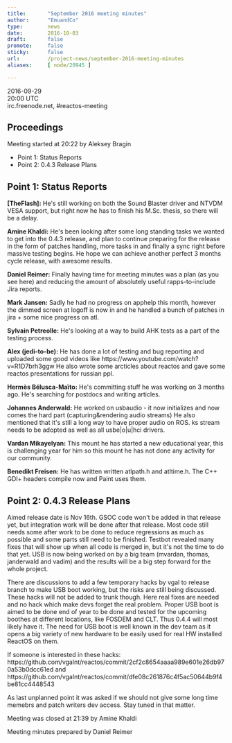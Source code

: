 ```yaml
---
title:       "September 2016 meeting minutes"
author:      "EmuandCo"
type:        news
date:        2016-10-03
draft:       false
promote:     false
sticky:      false
url:         /project-news/september-2016-meeting-minutes
aliases:     [ node/20945 ]

---
```


<p>2016-09-29<br />
	20:00 UTC<br />
	irc.freenode.net, #reactos-meeting</p>
<h2>Proceedings</h2>
<p>Meeting started at 20:22 by Aleksey Bragin</p>
<ul>
    <li>Point 1: Status Reports</li>
    <li>Point 2: 0.4.3 Release Plans</li>
</ul>

<h2>Point 1: Status Reports</h2>

<p><b>[TheFlash]:</b> He's still working on both the Sound Blaster driver and NTVDM VESA support, but right now he has to finish his M.Sc. thesis, so there will be a delay.</p>

<p><b>Amine Khaldi:</b> He's been looking after some long standing tasks we wanted to get into the 0.4.3 release, and plan to continue preparing for the release in the form of patches handling, more tasks in and finally a sync right before massive testing begins. He hope we can achieve another perfect 3 months cycle release, with awesome results.</p>

<p><b>Daniel Reimer:</b> Finally having time for meeting minutes was a plan (as you see here) and reducing the amount of absolutely useful rapps-to-include Jira reports.</p>

<p><b>Mark Jansen:</b> Sadly he had no progress on apphelp this month, however the dimmed screen at logoff is now in and he handled a bunch of patches in jira + some nice progress on atl.</p>

<p><b>Sylvain Petreolle:</b> He's looking at a way to build AHK tests as a part of the testing process.</p>

<p><b>Alex (jedi-to-be):</b> He has done a lot of testing and bug reporting and uploaded some good videos like https://www.youtube.com/watch?v=R1D7brh3ggw He also wrote some arcticles about reactos and gave some reactos presentations for russian ppl.</p>

<p><b>Hermès Bélusca-Maïto:</b> He's committing stuff he was working on 3 months ago. He's searching for postdocs and writing articles.</p>

<p><b>Johannes Anderwald:</b> He worked on usbaudio - it now initializes and now comes the hard part (capturing&rendering audio streams) He also mentioned that it's still a long way to have proper audio on ROS. ks stream needs to be adopted as well as all usbe|o|u|hci drivers.</p>

<p><b>Vardan Mikayelyan:</b> This mount he has started a new educational year, this is challenging year for him so this mount he has not done any activity for our community.</p>

<p><b>Benedikt Freisen:</b> He has written written atlpath.h and atltime.h. The C++ GDI+ headers compile now and Paint uses them.</p>

<h2>Point 2: 0.4.3 Release Plans</h2>

<p>Aimed release date is Nov 16th. GSOC code won't be added in that release yet, but integration work will be done after that release. Most code still needs some after work to be done to reduce regressions as much as possible and some parts still need to be finished. Testbot revealed many fixes that will show up when all code is merged in, but it's not the time to do that yet. USB is now being worked on by a big team (mvardan, thomas, janderwald and vadim) and the results will be a big step forward for the whole project.</p>
<p>There are discussions to add a few temporary hacks by vgal to release branch to make USB boot working, but the risks are still being discussed. These hacks will not be added to trunk though. Here real fixes are needed and no hack which make devs forget the real problem. Proper USB boot is aimed to be done end of year to be done and tested for the upcoming boothes at different locations, like FOSDEM and CLT. Thus 0.4.4 will most likely have it. The need for USB boot is well known in the dev team as it opens a big variety of new hardware to be easily used for real HW installed ReactOS on them.</p>
<p>If someone is interested in these hacks: https://github.com/vgalnt/reactos/commit/2cf2c8654aaaa989e601e26db970a53b0dcc61ed and https://github.com/vgalnt/reactos/commit/dfe08c261876c4f5ac50644b9f4be81cc4448543</p>

<p>As last unplanned point it was asked if we should not give some long time memebrs and patch writers dev access. Stay tuned in that matter.</p>

<p>Meeting was closed at 21:39 by Amine Khaldi</p>
<p>Meeting minutes prepared by Daniel Reimer</p>
